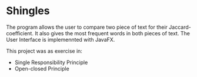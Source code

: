 # Shingles
The program allows the user to compare two piece of text for their Jaccard-coefficient. It also gives the most frequent words in both pieces of text. The User Interface is implemennted with JavaFX.

This project was as exercise in: 
- Single Responsibility Principle
- Open-closed Principle
